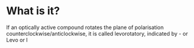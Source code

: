 # What is it?
If an optically active compound rotates the plane of polarisation counterclockwise/anticlockwise, it is called levorotatory, indicated by - or Levo or l
